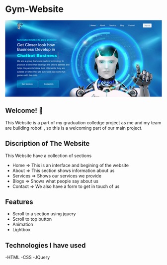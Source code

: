 # Gym-Website
![Design Preview](images/screenshot.png)

## Welcome! 👋

This Website is a part of my graduation colledge project as me and my team are building robot! , so this is a welcoming part of our main project.


## Discription of The Website

This Website have a collection of sections

  - Home     => This is an interface and begining of the website
  - About    => This section shows information about us
  - Services => Shows our services we provide
  - Blogs    => Shows what people say about us
  - Contact  => We also have a form to get in touch of us


## Features 
- Scroll to a section using jquery
- Scroll to top button 
- Animation
- Lightbox

## Technologies I have used
-HTML
-CSS
-JQuery

